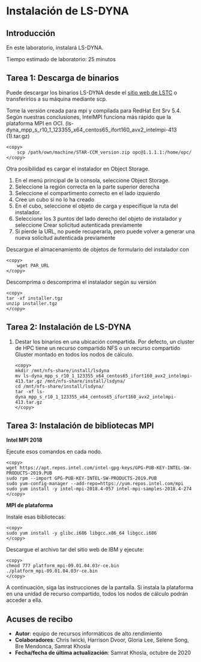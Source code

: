 # Instalación de LS-DYNA

## Introducción

En este laboratorio, instalará LS-DYNA.

Tiempo estimado de laboratorio: 25 minutos

## Tarea 1: Descarga de binarios

Puede descargar los binarios LS-DYNA desde el [sitio web de LSTC](http://www.lstc.com/download/ls-dyna) o transferirlos a su máquina mediante scp.

Tome la versión creada para mpi y compilada para RedHat Ent Srv 5.4. Según nuestras conclusiones, IntelMPI funciona más rápido que la plataforma MPI en OCI. (ls-dyna\_mpp\_s\_r10\_1\_123355\_x64\_centos65\_ifort160\_avx2\_intelmpi-413 (1).tar.gz)

    <copy>
        scp /path/own/machine/STAR-CCM_version.zip opc@1.1.1.1:/home/opc/
    </copy>
    
    

Otra posibilidad es cargar el instalador en Object Storage.

1.  En el menú principal de la consola, seleccione Object Storage.
2.  Seleccione la región correcta en la parte superior derecha
3.  Seleccione el compartimento correcto en el lado izquierdo
4.  Cree un cubo si no lo ha creado
5.  En el cubo, seleccione el objeto de carga y especifique la ruta del instalador.
6.  Seleccione los 3 puntos del lado derecho del objeto de instalador y seleccione Crear solicitud autenticada previamente
7.  Si pierde la URL, no puede recuperarla, pero puede volver a generar una nueva solicitud autenticada previamente

Descargue el almacenamiento de objetos de formulario del instalador con

    <copy>
        wget PAR_URL
    </copy>
    

Descomprima o descomprima el instalador según su versión

    <copy>
    tar -xf installer.tgz
    unzip installer.tgz
    </copy>
    

## Tarea 2: Instalación de LS-DYNA

1.  Destar los binarios en una ubicación compartida. Por defecto, un cluster de HPC tiene un recurso compartido NFS o un recurso compartido Gluster montado en todos los nodos de cálculo.
    
        <copy>
        mkdir /mnt/nfs-share/install/lsdyna
        mv ls-dyna_mpp_s_r10_1_123355_x64_centos65_ifort160_avx2_intelmpi-413.tar.gz /mnt/nfs-share/install/lsdyna/
        cd /mnt/nfs-share/install/lsdyna/
        tar -xf ls-dyna_mpp_s_r10_1_123355_x64_centos65_ifort160_avx2_intelmpi-413.tar.gz
        </copy>
        
        

## Tarea 3: Instalación de bibliotecas MPI

**Intel MPI 2018**

Ejecute esos comandos en cada nodo.

    <copy>
    wget https://apt.repos.intel.com/intel-gpg-keys/GPG-PUB-KEY-INTEL-SW-PRODUCTS-2019.PUB
    sudo rpm --import GPG-PUB-KEY-INTEL-SW-PRODUCTS-2019.PUB
    sudo yum-config-manager --add-repo=https://yum.repos.intel.com/mpi
    sudo yum install -y intel-mpi-2018.4-057 intel-mpi-samples-2018.4-274
    </copy>
    

**MPI de plataforma**

Instale esas bibliotecas:

    <copy>
    sudo yum install -y glibc.i686 libgcc.x86_64 libgcc.i686
    </copy>
    

Descargue el archivo tar del sitio web de IBM y ejecute:

    <copy>
    chmod 777 platform_mpi-09.01.04.03r-ce.bin
    ./platform_mpi-09.01.04.03r-ce.bin
    </copy>
    

A continuación, siga las instrucciones de la pantalla. Si instala la plataforma en una unidad de recurso compartido, todos los nodos de cálculo podrán acceder a ella.

## Acuses de recibo

*   **Autor**: equipo de recursos informáticos de alto rendimiento
*   **Colaboradores**: Chris Iwicki, Harrison Dvoor, Gloria Lee, Selene Song, Bre Mendonca, Samrat Khosla
*   **Fecha/fecha de última actualización**: Samrat Khosla, octubre de 2020